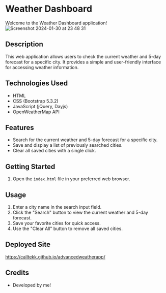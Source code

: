 # Weather Dashboard

Welcome to the Weather Dashboard application!
![Screenshot 2024-01-30 at 23 48 31](https://github.com/calltekk/advancedweatherapp/assets/112567796/6deb7c57-6230-4792-9c62-7fe7019efda8)



## Description

This web application allows users to check the current weather and 5-day forecast for a specific city. It provides a simple and user-friendly interface for accessing weather information.

## Technologies Used

- HTML
- CSS (Bootstrap 5.3.2)
- JavaScript (jQuery, Dayjs)
- OpenWeatherMap API

## Features

- Search for the current weather and 5-day forecast for a specific city.
- Save and display a list of previously searched cities.
- Clear all saved cities with a single click.

## Getting Started

1. Open the `index.html` file in your preferred web browser.

## Usage

1. Enter a city name in the search input field.
2. Click the "Search" button to view the current weather and 5-day forecast.
3. Save your favorite cities for quick access.
4. Use the "Clear All" button to remove all saved cities.

## Deployed Site
https://calltekk.github.io/advancedweatherapp/

## Credits

- Developed by me!

